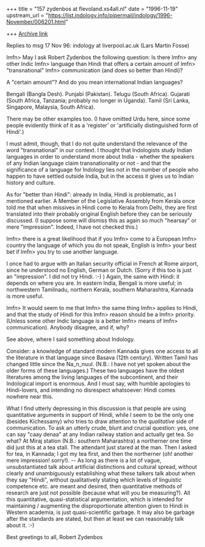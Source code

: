 +++
title = "157 zydenbos at flevoland.xs4all.nl"
date = "1996-11-19"
upstream_url = "https://list.indology.info/pipermail/indology/1996-November/006201.html"

+++
[Archive link](https://list.indology.info/pipermail/indology/1996-November/006201.html)


Replies to msg 17 Nov 96: indology at liverpool.ac.uk (Lars Martin Fosse)

 lmfn> May I ask Robert Zydenbos the following question: Is there
 lmfn> any other Indic
 lmfn> language than Hindi that offers a certain amount of
 lmfn> "transnational"
 lmfn> communication (and does so better than Hindi)?

A "certain amount"? And do you mean international Indian languages?

Bengali (Bangla Desh).
Punjabi (Pakistan).
Telugu (South Africa).
Gujarati (South Africa, Tanzania; probably no longer in Uganda).
Tamil (Sri Lanka, Singapore, Malaysia, South Africa).

There may be other examples too. (I have omitted Urdu here, since some people
evidently think of it as a 'register' or 'artificially distinguished form of
Hindi'.)

I must admit, though, that I do not quite understand the relevance of the word
"transnational" in our context. I thought that Indologists study Indian
languages in order to understand more about India - whether the speakers of any
Indian language claim transnationality or not - and that the significance of a
language for Indology lies not in the number of people who happen to have
settled outside India, but in the access it gives us to Indian history and
culture.

As for "better than Hindi": already in India, Hindi is problematic, as I
mentioned earlier. A Member of the Legislative Assembly from Kerala once told
me that when missives in Hindi come to Kerala from Delhi, they are first
translated into their probably original English before they can be seriously
discussed. (I suppose some will dismiss this as again so much "hearsay" or mere
"impression". Indeed, I have not checked this.)

 lmfn> there is a great likelihood that if you
 lmfn> come to a European
 lmfn> country the language of which you do not speak, English is
 lmfn> your best bet if
 lmfn> you try to use another language. 

I once had to argue with an Italian security official in French at Rome
airport, since he understood no English, German or Dutch. (Sorry if this too is
just an "impression". I did not try Hindi. :-) ) Again, the same with Hindi: it
depends on where you are. In eastern India, Bengali is more useful; in
northwestern Tamilnadu, northern Kerala, southern Maharashtra, Kannada is more
useful.

 lmfn> It would seem to me that
 lmfn> the same thing
 lmfn> applies to Hindi, and that the study of Hindi for this
 lmfn> reason should be a
 lmfn> priority. (Unless some other Indic language is a better
 lmfn> means of
 lmfn> communication). Anybody disagree, and if, why?

See above, where I said something about Indology.

Consider: a knowledge of standard modern Kannada gives one access to all the
literature in that language since Basava (12th century). Written Tamil has
changed little since the Na_n_nuul. (N.B.: I have not yet spoken about the
older forms of these languages.) These two languages have the oldest
literatures among the living languages of the subcontinent, and their
Indological import is enormous. And I must say, with humble apologies to
Hindi-lovers, and intending no disrespect whatsoever: Hindi comes nowhere near
this.

What I find utterly depressing in this discussion is that people are using
quantitative arguments in support of Hindi, while I seem to be the only one
(besides Kichessamy) who tries to draw attention to the _qualitative_ side of
communication. To ask an utterly crude, blunt and crucial question: yes, one
can say "caay denaa" at any Indian railway station and actually get tea. So
what? At Miraj station (N.B.: southern Maharashtra) a northerner one time did
just this at a tea stall. The attendant just stared at the man. Then I asked
for tea, in Kannada; I got my tea first, and then the northerner (oh! another
mere impression! sorry!). -- As long as there is a lot of vague,
unsubstantiated  talk about artificial distinctions and cultural spread,
without clearly and unambiguously establishing what these talkers talk about
when they say "Hindi", without qualitatively stating which levels of linguistic
competence etc. are meant and desired, then quantitative methods of research
are just not possible (because what will you be measuring?). All this
quantitative, quasi-statistical argumentation, which is intended for
maintaining / augmenting the disproportionate attention given to Hindi in
Western academia, is just quasi-scientific garbage. It may also be garbage
after the standards are stated, but then at least we can reasonably talk about
it. :-)

Best greetings to all,
Robert Zydenbos





